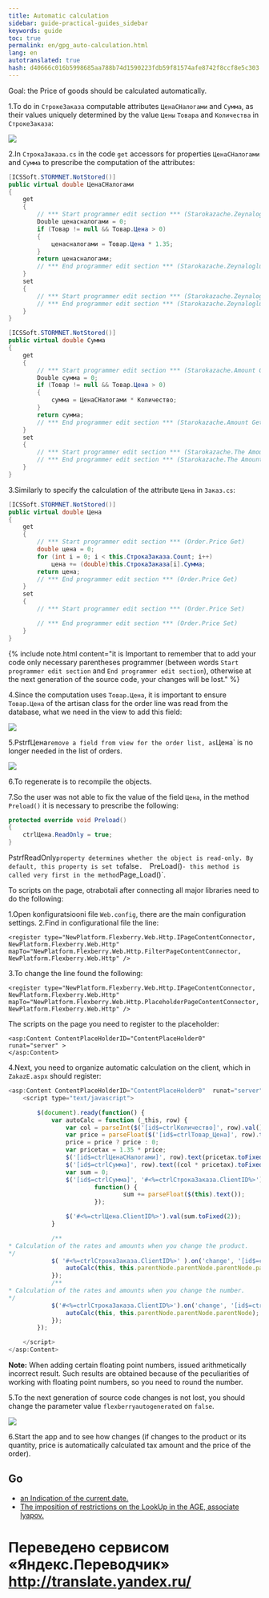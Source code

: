 ```yaml
--- 
title: Automatic calculation 
sidebar: guide-practical-guides_sidebar 
keywords: guide 
toc: true 
permalink: en/gpg_auto-calculation.html 
lang: en 
autotranslated: true 
hash: d40666c016b5998685aa788b74d1590223fdb59f81574afe8742f8ccf8e5c303 
--- 
```


Goal: the Price of goods should be calculated automatically. 

1.To do in `СтрокеЗаказа` computable attributes `ЦенаСНалогами` and `Сумма`, as their values uniquely determined by the value `Цены` `Товара` and `Количества` in `СтрокеЗаказа`: 

![](/images/pages/guides/flexberry-aspnet/not-stored.png) 

2.In `СтрокаЗаказа.cs` in the code `get` accessors for properties `ЦенаСНалогами` and `Сумма` to prescribe the computation of the attributes: 

```csharp
[ICSSoft.STORMNET.NotStored()]
public virtual double ЦенаСНалогами
{
	get
	{
		// *** Start programmer edit section *** (Starokazache.Zeynaloglu Get) 
		Double ценасналогами = 0;
		if (Товар != null && Товар.Цена > 0)
		{
			ценасналогами = Товар.Цена * 1.35;
		}
		return ценасналогами;
		// *** End programmer edit section *** (Starokazache.Zeynaloglu Get) 
	}
	set
	{
		// *** Start programmer edit section *** (Starokazache.Zeynaloglu Set) 
		// *** End programmer edit section *** (Starokazache.Zeynaloglu Set) 
	}
}

[ICSSoft.STORMNET.NotStored()]
public virtual double Сумма
{
	get
	{
		// *** Start programmer edit section *** (Starokazache.Amount Get) 
		Double сумма = 0;
		if (Товар != null && Товар.Цена > 0)
		{
			сумма = ЦенаСНалогами * Количество;
		}
		return сумма;
		// *** End programmer edit section *** (Starokazache.Amount Get) 
	}
	set
	{
		// *** Start programmer edit section *** (Starokazache.The Amount Is Set) 
		// *** End programmer edit section *** (Starokazache.The Amount Is Set) 
	}
}
``` 

3.Similarly to specify the calculation of the attribute `Цена` in `Заказ.cs`: 

```csharp
[ICSSoft.STORMNET.NotStored()]
public virtual double Цена
{
	get
	{
		// *** Start programmer edit section *** (Order.Price Get) 
		double цена = 0;
		for (int i = 0; i < this.СтрокаЗаказа.Count; i++)
			цена += (double)this.СтрокаЗаказа[i].Сумма;
		return цена;
		// *** End programmer edit section *** (Order.Price Get) 
	}
	set
	{
		// *** Start programmer edit section *** (Order.Price Set) 

		// *** End programmer edit section *** (Order.Price Set) 
	}
}
``` 

{% include note.html content="it is Important to remember that to add your code only necessary parentheses programmer (between words `Start programmer edit section` and `End programmer edit section`), otherwise at the next generation of the source code, your changes will be lost." %} 

4.Since the computation uses `Товар.Цена`, it is important to ensure `Товар.Цена` of the artisan class for the order line was read from the database, what we need in the view to add this field: 

![](/images/pages/guides/flexberry-aspnet/view-stroka-order.png) 

5.PstrfЦена` remove a field from view for the order list, as `Цена` is no longer needed in the list of orders. 

![](/images/pages/guides/flexberry-aspnet/view-zakaz.png) 

6.To regenerate is to recompile the objects. 

7.So the user was not able to fix the value of the field `Цена`, in the method `Preload()` it is necessary to prescribe the following: 

```csharp
protected override void Preload()
{
	ctrlЦена.ReadOnly = true;
}
``` 

PstrfReadOnly` property determines whether the object is read-only. By default, this property is set to `false`. 
`PreLoad()` - this method is called very first in the method `Page_Load()`. 

To scripts on the page, otrabotali after connecting all major libraries need to do the following: 

1.Open konfiguratsiooni file `Web.config`, there are the main configuration settings. 
2.Find in configurational file the line: 

```
<register type="NewPlatform.Flexberry.Web.Http.IPageContentConnector, NewPlatform.Flexberry.Web.Http" mapTo="NewPlatform.Flexberry.Web.Http.FilterPageContentConnector, NewPlatform.Flexberry.Web.Http" />
``` 
3.To change the line found the following: 

```
<register type="NewPlatform.Flexberry.Web.Http.IPageContentConnector, NewPlatform.Flexberry.Web.Http" mapTo="NewPlatform.Flexberry.Web.Http.PlaceholderPageContentConnector, NewPlatform.Flexberry.Web.Http" />
``` 

The scripts on the page you need to register to the placeholder: 

```
<asp:Content ContentPlaceHolderID="ContentPlaceHolder0"  runat="server" >
</asp:Content>
``` 

4.Next, you need to organize automatic calculation on the client, which in `ZakazE.aspx` should register: 

```js
<asp:Content ContentPlaceHolderID="ContentPlaceHolder0"  runat="server" >
	<script type="text/javascript">

		$(document).ready(function() {
			var autoCalc = function (_this, row) {
				var col = parseInt($('[id$=ctrlКоличество]', row).val());
				var price = parseFloat($('[id$=ctrlТовар_Цена]', row).text());
				price = price ? price : 0; 
				var pricetax = 1.35 * price;
				$('[id$=ctrlЦенаСНалогами]', row).text(pricetax.toFixed(2));
				$('[id$=ctrlСумма]', row).text((col * pricetax).toFixed(2));
				var sum = 0;
				$('[id$=ctrlСумма]', '#<%=ctrlСтрокаЗаказа.ClientID%>').each(
						function() {
								sum += parseFloat($(this).text());
						});

				$('#<%=ctrlЦена.ClientID%>').val(sum.toFixed(2));
			}

			/** 
* Calculation of the rates and amounts when you change the product. 
*/
			$( '#<%=ctrlСтрокаЗаказа.ClientID%>' ).on('change', '[id$=ctrlТовар]', function() {
				autoCalc(this, this.parentNode.parentNode.parentNode.parentNode);
			});
			/** 
* Calculation of the rates and amounts when you change the number. 
*/
			$('#<%=ctrlСтрокаЗаказа.ClientID%>').on('change', '[id$=ctrlКоличество]', function (e) {
				autoCalc(this, this.parentNode.parentNode.parentNode);
			});
		});

	</script>
</asp:Content>
``` 

__Note:__ When adding certain floating point numbers, issued arithmetically incorrect result. Such results are obtained because of the peculiarities of working with floating point numbers, so you need to round the number. 

5.To the next generation of source code changes is not lost, you should change the parameter value `flexberryautogenerated` on `false`. 

![](/images/pages/guides/flexberry-aspnet/autogen-false.png) 

6.Start the app and to see how changes (if changes to the product or its quantity, price is automatically calculated tax amount and the price of the order). 

## Go 

* <i class="fa fa-arrow-left" aria-hidden="true"></i> [an Indication of the current date.](gpg_date-time-now.html) 
* [The imposition of restrictions on the LookUp in the AGE, associate lyapov.](gpg_limit-function-for-lookup-in-age.html) <i class="fa fa-arrow-right" aria-hidden="true"></i> 



 # Переведено сервисом «Яндекс.Переводчик» http://translate.yandex.ru/